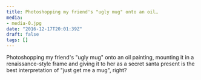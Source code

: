 ```yaml
---
title: Photoshopping my friend's "ugly mug" onto an oil…
media:
- media-0.jpg
date: "2016-12-17T20:01:39Z"
draft: false
tags: []
---
```

Photoshopping my friend's "ugly mug" onto an oil painting, mounting it in a renaissance-style frame and giving it to her as a secret santa present is the best interpretation of "just get me a mug", right?
